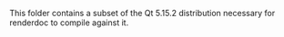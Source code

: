This folder contains a subset of the Qt 5.15.2 distribution necessary for renderdoc to compile against it.
